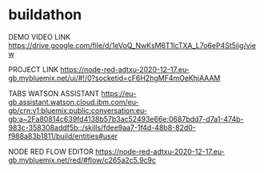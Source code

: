 # buildathon
DEMO VIDEO LINK
https://drive.google.com/file/d/1eVoQ_NwKsM6T1IcTXA_L7o6eP4St5iig/view

PROJECT LINK
https://node-red-adtxu-2020-12-17.eu-gb.mybluemix.net/ui/#!/0?socketid=cF6H2hgMF4mOeKhjAAAM

TABS
WATSON ASSISTANT
https://eu-gb.assistant.watson.cloud.ibm.com/eu-gb/crn:v1:bluemix:public:conversation:eu-gb:a~2Fa80814c639fd4138b57b3ac52493e66e:0687bdd7-d7a1-474b-983c-358308addf5b::/skills/fdee9aa7-1f4d-48b8-82d0-f988a83b1811/build/entities#user

NODE RED FLOW EDITOR
https://node-red-adtxu-2020-12-17.eu-gb.mybluemix.net/red/#flow/c265a2c5.9c9c
